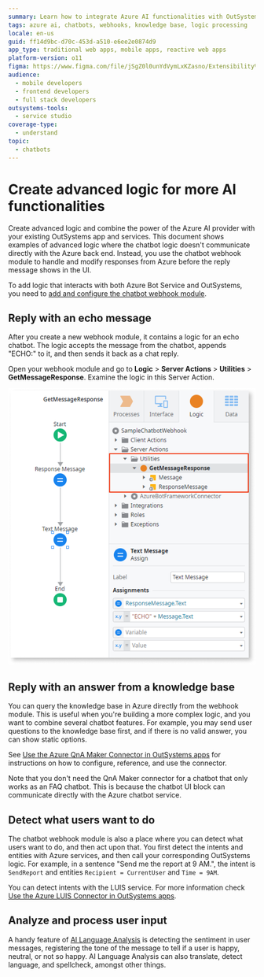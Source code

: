 ```yaml
---
summary: Learn how to integrate Azure AI functionalities with OutSystems 11 (O11) for enhanced chatbot interactions and logic processing.
tags: azure ai, chatbots, webhooks, knowledge base, logic processing
locale: en-us
guid: ff14d9bc-d70c-453d-a510-e6ee2e0874d9
app_type: traditional web apps, mobile apps, reactive web apps
platform-version: o11
figma: https://www.figma.com/file/jSgZ0l0unYdVymLxKZasno/Extensibility%20and%20Integration?node-id=409:6
audience:
  - mobile developers
  - frontend developers
  - full stack developers
outsystems-tools:
  - service studio
coverage-type:
  - understand
topic:
  - chatbots
---
```


# Create advanced logic for more AI functionalities

Create advanced logic and combine the power of the Azure AI provider with your existing OutSystems app and services. This document shows examples of advanced logic where the chatbot logic doesn't communicate directly with the Azure back end. Instead, you use the chatbot webhook module to handle and modify responses from Azure before the reply message shows in the UI.

<div class="info" markdown="1">

To add logic that interacts with both Azure Bot Service and OutSystems, you need to [add and configure the chatbot webhook module](guide-outsystems-webhook.md).

</div>

## Reply with an echo message

After you create a new webhook module, it contains a logic for an echo chatbot. The logic accepts the message from the chatbot, appends "ECHO:" to it, and then sends it back as a chat reply.

Open your webhook module and go to **Logic** > **Server Actions** > **Utilities** > **GetMessageResponse**. Examine the logic in this Server Action.

![Screenshot of the echo response logic in the webhook module within OutSystems](images/webhook-echo-response-ss.png "Webhook Echo Response Logic")

## Reply with an answer from a knowledge base

You can query the knowledge base in Azure directly from the webhook module. This is useful when you're building a more complex logic, and you want to combine several chatbot features. For example, you may send user questions to the knowledge base first, and if there is no valid answer, you can show static options. 

See [Use the Azure QnA Maker Connector in OutSystems apps](../qna-connector.md) for instructions on how to configure, reference, and use the connector.

<div class="info" markdown="1">

Note that you don't need the QnA Maker connector for a chatbot that only works as an FAQ chatbot. This is because the chatbot UI block can communicate directly with the Azure chatbot service.

</div>

## Detect what users want to do

The chatbot webhook module is also a place where you can detect what users want to do, and then act upon that. You first detect the intents and entities with Azure services, and then call your corresponding OutSystems logic. For example, in a sentence "Send me the report at 9 AM.", the intent is `SendReport` and entities `Recipient = CurrentUser` and `Time = 9AM`.

You can detect intents with the LUIS service. For more information check [Use the Azure LUIS Connector in OutSystems apps](../luis-connector.md).

## Analyze and process user input

A handy feature of [AI Language Analysis](../text-analysis.md) is detecting the sentiment in user messages, registering the tone of the message to tell if a user is happy, neutral, or not so happy. AI Language Analysis can also translate, detect language, and spellcheck, amongst other things.
